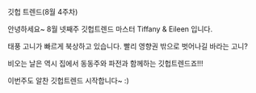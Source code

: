 깃헙 트렌드(8월 4주차)

안녕하세요~
8월 넷째주 깃헙트렌드 마스터 Tiffany & Eileen 입니다.

태풍 고니가 빠르게 북상하고 있습니다. 빨리 영향권 밖으로 벗어나길 바라는 고니?

비오는 날은 역시 집에서 동동주와 파전과 함께하는 깃헙트렌드죠!!!

이번주도 알찬 깃헙트렌드 시작합니다~ :)
